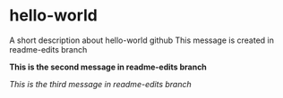 # hello-world
A short description about hello-world github
This message is created in readme-edits branch

**This is the second message in readme-edits branch**

_This is the third message in readme-edits branch_
